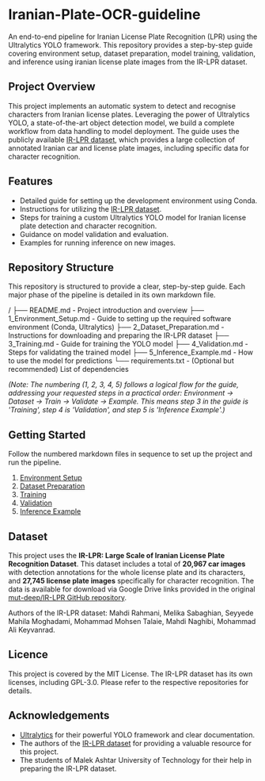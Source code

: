 # Iranian-Plate-OCR-guideline
An end-to-end pipeline for Iranian License Plate Recognition (LPR) using the Ultralytics YOLO framework. This repository provides a step-by-step guide covering environment setup, dataset preparation, model training, validation, and inference using iranian license plate images from the IR-LPR dataset.

## Project Overview

This project implements an automatic system to detect and recognise characters from Iranian license plates. Leveraging the power of Ultralytics YOLO, a state-of-the-art object detection model, we build a complete workflow from data handling to model deployment. The guide uses the publicly available [IR-LPR dataset](https://github.com/mut-deep/IR-LPR), which provides a large collection of annotated Iranian car and license plate images, including specific data for character recognition.

## Features

*   Detailed guide for setting up the development environment using Conda.
*   Instructions for utilizing the [IR-LPR dataset](https://github.com/mut-deep/IR-LPR).
*   Steps for training a custom Ultralytics YOLO model for Iranian license plate detection and character recognition.
*   Guidance on model validation and evaluation.
*   Examples for running inference on new images.

## Repository Structure

This repository is structured to provide a clear, step-by-step guide. Each major phase of the pipeline is detailed in its own markdown file.

/ ├── README.md           - Project introduction and overview ├── 1_Environment_Setup.md - Guide to setting up the required software environment (Conda, Ultralytics) ├── 2_Dataset_Preparation.md - Instructions for downloading and preparing the IR-LPR dataset ├── 3_Training.md         - Guide for training the YOLO model ├── 4_Validation.md       - Steps for validating the trained model ├── 5_Inference_Example.md - How to use the model for predictions └── requirements.txt      - (Optional but recommended) List of dependencies

*(Note: The numbering (1, 2, 3, 4, 5) follows a logical flow for the guide, addressing your requested steps in a practical order: Environment -> Dataset -> Train -> Validate -> Example. This means step 3 in the guide is 'Training', step 4 is 'Validation', and step 5 is 'Inference Example'.)*

## Getting Started

Follow the numbered markdown files in sequence to set up the project and run the pipeline.

1.  [Environment Setup](1_Environment_Setup.md)
2.  [Dataset Preparation](2_Dataset_Preparation.md)
3.  [Training](3_Training.md)
4.  [Validation](4_Validation.md)
5.  [Inference Example](5_Inference_Example.md)

## Dataset

This project uses the **IR-LPR: Large Scale of Iranian License Plate Recognition Dataset**. This dataset includes a total of **20,967 car images** with detection annotations for the whole license plate and its characters, and **27,745 license plate images** specifically for character recognition. The data is available for download via Google Drive links provided in the original [mut-deep/IR-LPR GitHub repository](https://github.com/mut-deep/IR-LPR).

Authors of the IR-LPR dataset: Mahdi Rahmani, Melika Sabaghian, Seyyede Mahila Moghadami, Mohammad Mohsen Talaie, Mahdi Naghibi, Mohammad Ali Keyvanrad.

## Licence

This project is covered by the MIT License. The IR-LPR dataset has its own licenses, including GPL-3.0. Please refer to the respective repositories for details.

## Acknowledgements

*   [Ultralytics](https://github.com/ultralytics/ultralytics) for their powerful YOLO framework and clear documentation.
*   The authors of the [IR-LPR dataset](https://github.com/mut-deep/IR-LPR) for providing a valuable resource for this project.
*   The students of Malek Ashtar University of Technology for their help in preparing the IR-LPR dataset.
